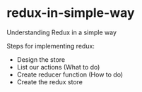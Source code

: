 # redux-in-simple-way
Understanding Redux in a simple way

Steps for implementing redux:
- Design the store
- List our actions (What to do)
- Create reducer function (How to do)
- Create the redux store
